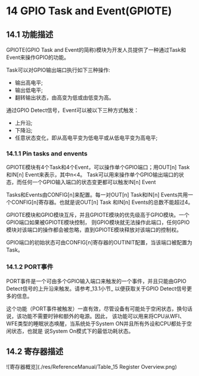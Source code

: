﻿# 14 GPIO Task and Event(GPIOTE)
## 14.1 功能描述
GPIOTE(GPIO Task and Event的简称)模块为开发人员提供了一种通过Task和Event来操作GPIO的功能。

Task可以对GPIO输出端口执行如下三种操作:
- 输出高电平;
- 输出低电平;
- 翻转输出状态，由高变为低或由低变为高。

通过GPIO Detect信号，Event可以被以下三种方式触发：
- 上升沿;
- 下降沿;
- 任意状态变化，即从高电平变为低电平或从低电平变为高电平;

### 14.1.1 Pin tasks and envents
GPIOTE模块有4个Task和4个Event，可以操作单个GPIO端口；用OUT[n] Task和IN[n] Event来表示，其中n<4。
Task可以用来操作单个GPIO输出端口的状态，而任何一个GPIO输入端口的状态变更都可以触发IN[n] Event

Tasks和Events由CONFIG[n]来配置。每一对OUT[n] Task和IN[n] Events共用一个CONFIG[n]寄存器。也就是说OUT[n] Task
和IN[n] Events的总数不能超过4。

GPIOTE模块和GPIO模块互斥，并且GPIOTE模块的优先级高于GPIO模块。一个GPIO端口如果被GPIOTE模块控制，
则GPIO模块就无法操作此端口，任何GPIO模块对该端口的操作都会被忽略，直到GPIOTE模块释放对该端口的控制权。

GPIO端口的初始状态可由CONFIG[n]寄存器的OUTINIT配置，当该端口被配置为Task。

### 14.1.2 PORT事件
PORT事件是一个可由多个GPIO输入端口来触发的一个事件，并且只能由GPIO Detect信号的上升沿来触发。请参考_13.1小节_
以便获取关于GPIO Detect信号更多的信息。

这个功能（PORT事件被触发）一直有效，尽管设备有可能处于空闲状态，换句话说，该功能不需要时钟和额外的电源。因此，
该功能可以用来将CPU从WFI、WFE类型的睡眠状态唤醒，当系统处于System ON并且所有外设和CPU都处于空闲状态，也就是
说System On模式下的最低功耗状态。

## 14.2 寄存器描述
![寄存器概览](./res/ReferenceManual/Table_15 Register Overview.png) 
